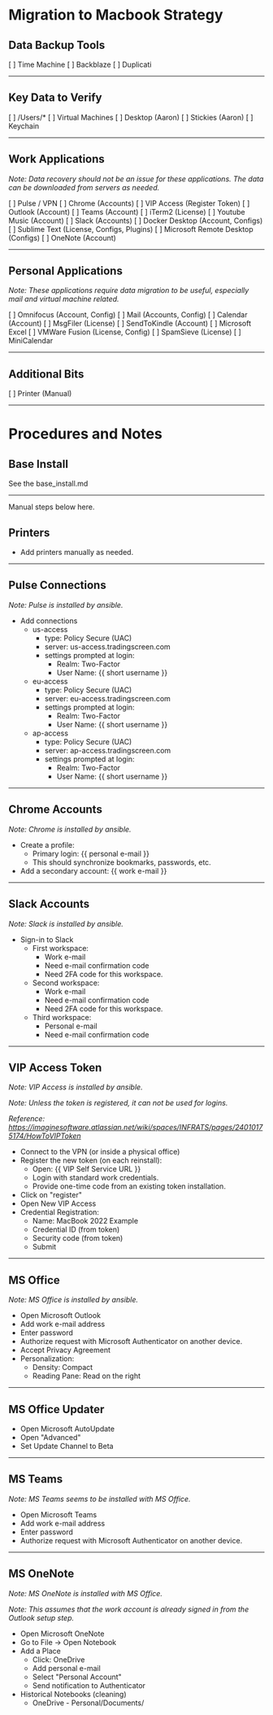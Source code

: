 # Migration to Macbook Strategy

## Data Backup Tools

  [ ] Time Machine
  [ ] Backblaze
  [ ] Duplicati

---

## Key Data to Verify

  [ ] /Users/*
  [ ] Virtual Machines
  [ ] Desktop (Aaron)
  [ ] Stickies (Aaron)
  [ ] Keychain

---

## Work Applications

_Note: Data recovery should not be an issue for these
applications.  The data can be downloaded from servers
as needed._


  [ ] Pulse / VPN
  [ ] Chrome (Accounts)
  [ ] VIP Access (Register Token)
  [ ] Outlook (Account)
  [ ] Teams (Account)
  [ ] iTerm2 (License)
  [ ] Youtube Music (Account)
  [ ] Slack (Accounts)
  [ ] Docker Desktop (Account, Configs)
  [ ] Sublime Text (License, Configs, Plugins)
  [ ] Microsoft Remote Desktop (Configs)
  [ ] OneNote (Account)

---

## Personal Applications

_Note: These applications require data migration to
be useful, especially mail and virtual machine related._

  [ ] Omnifocus (Account, Config)
  [ ] Mail (Accounts, Config)
  [ ] Calendar (Account)
  [ ] MsgFiler (License)
  [ ] SendToKindle (Account)
  [ ] Microsoft Excel
  [ ] VMWare Fusion (License, Config)
  [ ] SpamSieve (License)
  [ ] MiniCalendar

---

## Additional Bits

  [ ] Printer (Manual)


---

# Procedures and Notes

## Base Install

See the base_install.md

---
Manual steps below here.

## Printers

  * Add printers manually as needed.

---

## Pulse Connections

_Note: Pulse is installed by ansible._

  * Add connections
    * us-access
      * type: Policy Secure (UAC)
      * server: us-access.tradingscreen.com
      * settings prompted at login:
        * Realm: Two-Factor
        * User Name: {{ short username }}
    * eu-access
      * type: Policy Secure (UAC)
      * server: eu-access.tradingscreen.com
      * settings prompted at login:
        * Realm: Two-Factor
        * User Name: {{ short username }}
    * ap-access
      * type: Policy Secure (UAC)
      * server: ap-access.tradingscreen.com
      * settings prompted at login:
        * Realm: Two-Factor
        * User Name: {{ short username }}

---

## Chrome Accounts

_Note: Chrome is installed by ansible._

  * Create a profile:
    * Primary login: {{ personal e-mail }}
    * This should synchronize bookmarks, passwords, etc.
  * Add a secondary account: {{ work e-mail }}

---

## Slack Accounts

_Note: Slack is installed by ansible._

  * Sign-in to Slack
    * First workspace:
      * Work e-mail
      * Need e-mail confirmation code
      * Need 2FA code for this workspace.
    * Second workspace:
      * Work e-mail
      * Need e-mail confirmation code
      * Need 2FA code for this workspace.
    * Third workspace:
      * Personal e-mail
      * Need e-mail confirmation code

---

## VIP Access Token

_Note: VIP Access is installed by ansible._

_Note: Unless the token is registered, it can not be used for logins._

_Reference: https://imaginesoftware.atlassian.net/wiki/spaces/INFRATS/pages/24010175174/HowToVIPToken_

  * Connect to the VPN (or inside a physical office)
  * Register the new token (on each reinstall):
    * Open: {{ VIP Self Service URL }}
    * Login with standard work credentials.
    * Provide one-time code from an existing token installation.
  * Click on "register"
  * Open New VIP Access
  * Credential Registration:
    * Name: MacBook 2022 Example
    * Credential ID (from token)
    * Security code (from token)
    * Submit

---

## MS Office

_Note: MS Office is installed by ansible._

  * Open Microsoft Outlook
  * Add work e-mail address
  * Enter password
  * Authorize request with Microsoft Authenticator
    on another device.
  * Accept Privacy Agreement
  * Personalization:
    * Density: Compact
    * Reading Pane: Read on the right

---

## MS Office Updater

  * Open Microsoft AutoUpdate
  * Open "Advanced"
  * Set Update Channel to Beta

---

## MS Teams

_Note: MS Teams seems to be installed with MS Office._

  * Open Microsoft Teams
  * Add work e-mail address
  * Enter password
  * Authorize request with Microsoft Authenticator
    on another device.

---

## MS OneNote

_Note: MS OneNote is installed with MS Office._

_Note: This assumes that the work account is already
signed in from the Outlook setup step._


  * Open Microsoft OneNote
  * Go to File -> Open Notebook
  * Add a Place
    * Click: OneDrive
    * Add personal e-mail
    * Select "Personal Account"
    * Send notification to Authenticator
  * Historical Notebooks (cleaning)
    * OneDrive - Personal/Documents/
